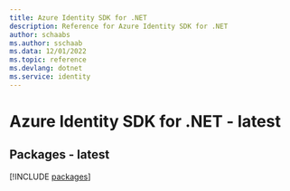 ```yaml
---
title: Azure Identity SDK for .NET
description: Reference for Azure Identity SDK for .NET
author: schaabs
ms.author: sschaab
ms.data: 12/01/2022
ms.topic: reference
ms.devlang: dotnet
ms.service: identity
---
```

# Azure Identity SDK for .NET - latest
## Packages - latest
[!INCLUDE [packages](identity-index.md)]